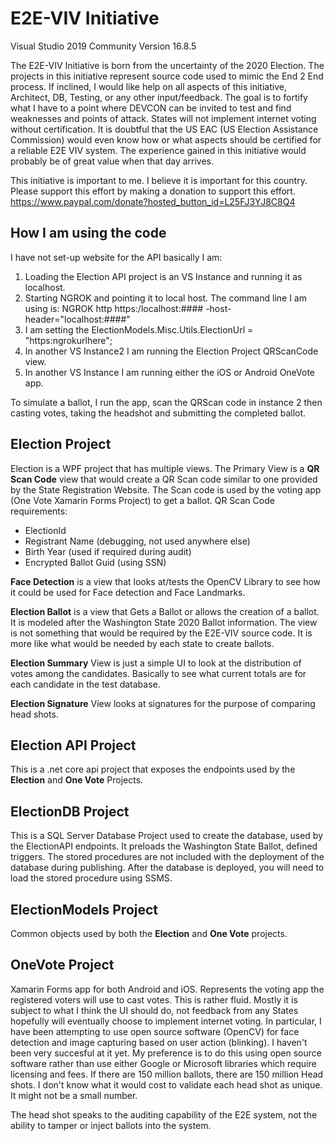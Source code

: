# E2E-VIV Initiative
Visual Studio 2019 Community Version 16.8.5

The E2E-VIV Initiative is born from the uncertainty of the 2020 Election.  The projects in this initiative represent source code used to mimic the End 2 End process.  If inclined, I would like help on all aspects of this initiative, Architect, DB, Testing, or any other input/feedback.  The goal is to fortify what I have to a point where DEVCON can be invited to test and find weaknesses and points of attack.  States will not implement internet voting without certification.  It is doubtful that the US EAC (US Election Assistance Commission) would even know how or what aspects should be certified for a reliable E2E VIV system.  The experience gained in this initiative would probably be of great value when that day arrives.  

This initiative is important to me.  I believe it is important for this country.  Please support this effort by making a donation to support this effort.  https://www.paypal.com/donate?hosted_button_id=L25FJ3YJ8C8Q4 

## How I am using the code
I have not set-up website for the API basically I am:
1. Loading the Election API project is an VS Instance and running it as localhost.
2. Starting NGROK and pointing it to local host.  The command line I am using is:  NGROK http https:/localhost:#### -host-header="localhost:####"
3. I am setting the ElectionModels.Misc.Utils.ElectionUrl = "https:ngrokurlhere";
4. In another VS Instance2 I am running the Election Project QRScanCode view.
5. In another VS Instance I am running either the iOS or Android OneVote app.

To simulate a ballot, I run the app, scan the QRScan code in instance 2 then casting votes, taking the headshot and submitting the completed ballot.

## Election Project
Election is a WPF project that has multiple views.  The Primary View is a **QR Scan Code** view that would create a QR Scan code similar to one provided by the State Registration Website.  The Scan code is used by the voting app (One Vote Xamarin Forms Project) to get a ballot. 
QR Scan Code requirements:
- ElectionId
- Registrant Name (debugging, not used anywhere else)
- Birth Year (used if required during audit)
- Encrypted Ballot Guid (using SSN)

**Face Detection** is a view that looks at/tests the OpenCV Library to see how it could be used for Face detection and Face Landmarks.

**Election Ballot** is a view that Gets a Ballot or allows the creation of a ballot.  It is modeled after the Washington State 2020 Ballot information.  The view is not something that would be required by the E2E-VIV source code.  It is more like what would be needed by each state to create ballots.

**Election Summary** View is just a simple UI to look at the distribution of votes among the candidates.  Basically to see what current totals are for each candidate in the test database.

**Election Signature** View looks at signatures for the purpose of comparing head shots.

## Election API Project
This is a .net core api project that exposes the endpoints used by the **Election** and **One Vote** Projects.

## ElectionDB Project
This is a SQL Server Database Project used to create the database, used by the ElectionAPI endpoints.  It preloads the Washington State Ballot, defined triggers.  The stored procedures are not included with the deployment of the database during publishing.  After the database is deployed, you will need to load the stored procedure using SSMS.

## ElectionModels Project
Common objects used by both the **Election** and **One Vote** projects.

## OneVote Project
Xamarin Forms app for both Android and iOS.  Represents the voting app the registered voters will use to cast votes.  This is rather fluid.  Mostly it is subject to what I think the UI should do, not feedback from any States hopefully will eventually choose to implement internet voting.  In particular, I have been attempting to use open source software (OpenCV) for face detection and image capturing based on user action (blinking).  I haven't been very succesful at it yet.  My preference is to do this using open source software rather than use either Google or Microsoft libraries which require licensing and fees.  If there are 150 million ballots, there are 150 million Head shots.  I don't know what it would cost to validate each head shot as unique.  It might not be a small number.

The head shot speaks to the auditing capability of the E2E system, not the ability to tamper or inject ballots into the system.
